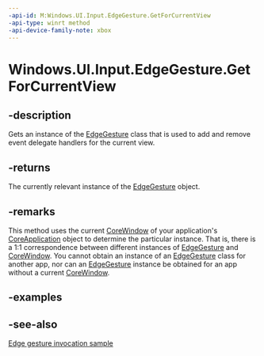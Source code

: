 ```yaml
---
-api-id: M:Windows.UI.Input.EdgeGesture.GetForCurrentView
-api-type: winrt method
-api-device-family-note: xbox
---
```


<!-- Method syntax
public Windows.UI.Input.EdgeGesture GetForCurrentView()
-->

# Windows.UI.Input.EdgeGesture.GetForCurrentView

## -description
Gets an instance of the [EdgeGesture](edgegesture.md) class that is used to add and remove event delegate handlers for the current view.

## -returns
The currently relevant instance of the [EdgeGesture](edgegesture.md) object.

## -remarks
This method uses the current [CoreWindow](../windows.ui.core/corewindow.md) of your application's [CoreApplication](../windows.applicationmodel.core/coreapplication.md) object to determine the particular instance. That is, there is a 1:1 correspondence between different instances of [EdgeGesture](edgegesture.md) and [CoreWindow](../windows.ui.core/corewindow.md). You cannot obtain an instance of an [EdgeGesture](edgegesture.md) class for another app, nor can an [EdgeGesture](edgegesture.md) instance be obtained for an app without a current [CoreWindow](../windows.ui.core/corewindow.md).

## -examples

## -see-also
[Edge gesture invocation sample](https://github.com/microsoftarchive/msdn-code-gallery-microsoft/tree/411c271e537727d737a53fa2cbe99eaecac00cc0/Official%20Windows%20Platform%20Sample/Windows%208%20app%20samples/%5BJavaScript%5D-Windows%208%20app%20samples/JavaScript/Windows%208%20app%20samples/Edge%20gesture%20invocation%20sample%20(Windows%208))
